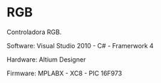 RGB
===

Controladora RGB. 

Software:
Visual Studio 2010 - C# - Framerwork 4 

Hardware:
Altium Designer 

Firmware:
MPLABX - XC8 - PIC 16F973
